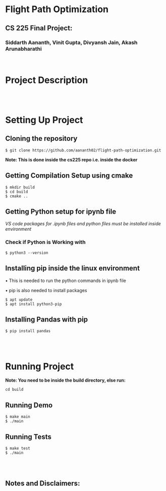 # Flight Path Optimization

## CS 225 Final Project:
### Siddarth Aananth, Vinit Gupta, Divyansh Jain, Akash Arunabharathi

<br>

# Project Description

<br>
<br>

# Setting Up Project

## Cloning the repository
```
$ git clone https://github.com/aananth02/flight-path-optimization.git
```

**Note: This is done inside the cs225 repo i.e. inside the docker**

## Getting Compilation Setup using cmake
```
$ mkdir build
$ cd build
$ cmake ..
```

## Getting Python setup for ipynb file

*VS code packages for .ipynb files and python files must be installed inside environment*

### Check if Python is Working with
```
$ python3 --version
```

## Installing pip inside the linux environment

• This is needed to run the python commands in ipynb file

• pip is also needed to install packages

```
$ apt update
$ apt install python3-pip
```

## Installing Pandas with pip

```
$ pip install pandas
```

<br>
<br>

# Running Project

**Note: You need to be inside the build directory, else run:**
```
cd build
```

## Running Demo
```
$ make main
$ ./main
```

## Running Tests
```
$ make test
$ ./main
```

<br>
<br>


## <strong>Notes and Disclaimers: